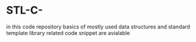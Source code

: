 # STL-C-
in this code repository  basics of mostly used data structures and standard template library related code snippet are avialable
